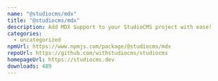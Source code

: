 ```yaml
---
name: "@studiocms/mdx"
title: "@studiocms/mdx"
description: Add MDX Support to your StudioCMS project with ease!
categories:
  - uncategorized
npmUrl: https://www.npmjs.com/package/@studiocms/mdx
repoUrl: https://github.com/withstudiocms/studiocms
homepageUrl: https://studiocms.dev
downloads: 489
---
```

